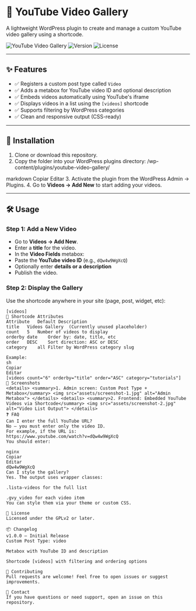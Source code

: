 # 🎥 YouTube Video Gallery

A lightweight WordPress plugin to create and manage a custom YouTube video gallery using a shortcode.

![YouTube Video Gallery](https://img.shields.io/badge/WordPress-Compatible-blue)
![Version](https://img.shields.io/badge/version-1.0.0-brightgreen)
![License](https://img.shields.io/badge/license-GPL--2.0-blue)

---

## ✨ Features

- ✅ Registers a custom post type called `Video`
- ✅ Adds a metabox for YouTube video ID and optional description
- ✅ Embeds videos automatically using YouTube's iframe
- ✅ Displays videos in a list using the `[videos]` shortcode
- ✅ Supports filtering by WordPress categories
- ✅ Clean and responsive output (CSS-ready)

---

## 🚀 Installation

1. Clone or download this repository.
2. Copy the folder into your WordPress plugins directory:
/wp-content/plugins/youtube-video-gallery/

markdown
Copiar
Editar
3. Activate the plugin from the WordPress Admin → Plugins.
4. Go to **Videos → Add New** to start adding your videos.

---

## 🛠️ Usage

### Step 1: Add a New Video

- Go to **Videos → Add New**.
- Enter a **title** for the video.
- In the **Video Fields** metabox:
- Paste the **YouTube video ID** (e.g., `dQw4w9WgXcQ`)
- Optionally enter **details or a description**
- Publish the video.

### Step 2: Display the Gallery

Use the shortcode anywhere in your site (page, post, widget, etc):

```shortcode
[videos]
🔧 Shortcode Attributes
Attribute	Default	Description
title	Videos Gallery	(Currently unused placeholder)
count	5	Number of videos to display
orderby	date	Order by: date, title, etc
order	DESC	Sort direction: ASC or DESC
category	all	Filter by WordPress category slug

Example:
sh
Copiar
Editar
[videos count="6" orderby="title" order="ASC" category="tutorials"]
📸 Screenshots
<details> <summary>1. Admin screen: Custom Post Type + Metabox</summary> <img src="assets/screenshot-1.jpg" alt="Admin Metabox"> </details> <details> <summary>2. Frontend: Embedded YouTube Videos via Shortcode</summary> <img src="assets/screenshot-2.jpg" alt="Video List Output"> </details>
❓ FAQ
Can I enter the full YouTube URL?
No — you must enter only the video ID.
For example, if the URL is:
https://www.youtube.com/watch?v=dQw4w9WgXcQ
You should enter:

nginx
Copiar
Editar
dQw4w9WgXcQ
Can I style the gallery?
Yes. The output uses wrapper classes:

.lista-videos for the full list

.gvy_video for each video item
You can style them via your theme or custom CSS.

📄 License
Licensed under the GPLv2 or later.

📦 Changelog
v1.0.0 – Initial Release
Custom Post Type: video

Metabox with YouTube ID and description

Shortcode [videos] with filtering and ordering options

🙌 Contributing
Pull requests are welcome! Feel free to open issues or suggest improvements.

📧 Contact
If you have questions or need support, open an issue on this repository.
